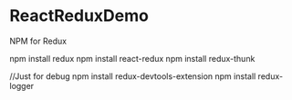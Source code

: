 # ReactReduxDemo

NPM for  Redux

npm install redux
npm install react-redux
npm install redux-thunk

//Just for debug
npm install redux-devtools-extension
npm install redux-logger

